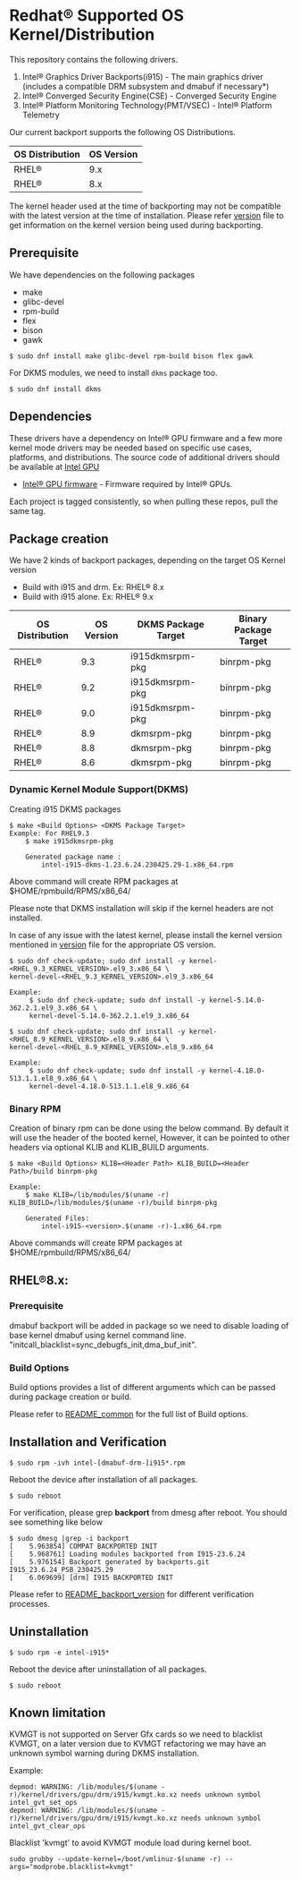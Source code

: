 # Redhat® Supported OS Kernel/Distribution

This repository contains the following drivers.
1. Intel® Graphics Driver Backports(i915) - The main graphics driver (includes a compatible DRM subsystem and dmabuf if necessary*)
2. Intel® Converged Security Engine(CSE) - Converged Security Engine
3. Intel® Platform Monitoring Technology(PMT/VSEC) - Intel® Platform Telemetry

Our current backport supports the following OS Distributions.

| OS Distribution | OS Version |
|---|---|
| RHEL® | 9.x |
| RHEL® | 8.x |

The kernel header used at the time of backporting may not be compatible with the latest version at the time of installation.
Please refer [version](../versions) file to get information on the kernel version being used during backporting.

## Prerequisite
We have dependencies on the following packages
  - make
  - glibc-devel
  - rpm-build
  - flex
  - bison
  - gawk

```
$ sudo dnf install make glibc-devel rpm-build bison flex gawk
```
For DKMS modules, we need to install `dkms` package too.

```
$ sudo dnf install dkms
```

## Dependencies

 These drivers have a dependency on Intel® GPU firmware and a few more kernel mode drivers may be needed based on specific use cases, platforms, and distributions. The source code of additional drivers should be available at [Intel GPU](https://github.com/intel-gpu)

- [Intel® GPU firmware](https://github.com/intel-gpu/intel-gpu-firmware) - Firmware required by Intel® GPUs.

Each project is tagged consistently, so when pulling these repos, pull the same tag.

## Package creation

We have 2 kinds of backport packages, depending on the target OS Kernel version
 - Build with i915 and drm. Ex: RHEL® 8.x
 - Build with i915 alone. Ex: RHEL® 9.x

| OS Distribution | OS Version | DKMS Package Target | Binary Package Target|
|---|---|---|---|
| RHEL® | 9.3 | i915dkmsrpm-pkg | binrpm-pkg |
| RHEL® | 9.2 | i915dkmsrpm-pkg | binrpm-pkg |
| RHEL® | 9.0 | i915dkmsrpm-pkg | binrpm-pkg |
| RHEL® | 8.9 | dkmsrpm-pkg | binrpm-pkg |
| RHEL® | 8.8 | dkmsrpm-pkg | binrpm-pkg |
| RHEL® | 8.6 | dkmsrpm-pkg | binrpm-pkg |

### Dynamic Kernel Module Support(DKMS)
Creating i915 DKMS packages
```
$ make <Build Options> <DKMS Package Target>
Example: For RHEL9.3
	$ make i915dkmsrpm-pkg

	Generated package name :
		intel-i915-dkms-1.23.6.24.230425.29-1.x86_64.rpm
```

Above command will create RPM packages at $HOME/rpmbuild/RPMS/x86_64/

Please note that DKMS installation will skip if the kernel headers are not installed.

In case of any issue with the latest kernel, please install the kernel version mentioned in [version](../versions) file for the appropriate OS version.

```
$ sudo dnf check-update; sudo dnf install -y kernel-<RHEL_9.3_KERNEL_VERSION>.el9_3.x86_64 \
kernel-devel-<RHEL_9.3_KERNEL_VERSION>.el9_3.x86_64

Example:
     $ sudo dnf check-update; sudo dnf install -y kernel-5.14.0-362.2.1.el9_3.x86_64 \
     kernel-devel-5.14.0-362.2.1.el9_3.x86_64
```

```
$ sudo dnf check-update; sudo dnf install -y kernel-<RHEL_8.9_KERNEL_VERSION>.el8_9.x86_64 \
kernel-devel-<RHEL_8.9_KERNEL_VERSION>.el8_9.x86_64

Example:
     $ sudo dnf check-update; sudo dnf install -y kernel-4.18.0-513.1.1.el8_9.x86_64 \
     kernel-devel-4.18.0-513.1.1.el8_9.x86_64
```

### Binary RPM
Creation of binary rpm can be done using the below command. By default it will use the header of the booted kernel, However, it can be pointed to other headers via optional KLIB and KLIB_BUILD arguments.
```
$ make <Build Options> KLIB=<Header Path> KLIB_BUILD=<Header Path>/build binrpm-pkg

Example:
	$ make KLIB=/lib/modules/$(uname -r) KLIB_BUILD=/lib/modules/$(uname -r)/build binrpm-pkg

	Generated Files:
		intel-i915-<version>.$(uname -r)-1.x86_64.rpm
```
Above commands will create RPM packages at $HOME/rpmbuild/RPMS/x86_64/

## RHEL®8.x:

### Prerequisite
dmabuf backport will be added in package so we need to disable loading of base kernel dmabuf using kernel command line.
"initcall_blacklist=sync_debugfs_init,dma_buf_init".

### Build Options

Build options provides a list of different arguments which can be passed during package creation or build.

Please refer to [README_common](README_common.md) for the full list of Build options.


## Installation and Verification

```
$ sudo rpm -ivh intel-[dmabuf-drm-]i915*.rpm
```
Reboot the device after installation of all packages.
```
$ sudo reboot
```

For verification, please grep **backport** from dmesg after reboot. You should see something like below
```
$ sudo dmesg |grep -i backport
[    5.963854] COMPAT BACKPORTED INIT
[    5.968761] Loading modules backported from I915-23.6.24
[    5.976154] Backport generated by backports.git I915_23.6.24_PSB_230425.29
[    6.069699] [drm] I915 BACKPORTED INIT
```
Please refer to [README_backport_version](README_backport_version.md) for different verification processes.

## Uninstallation
```
$ sudo rpm -e intel-i915*
```
Reboot the device after uninstallation of all packages.
```
$ sudo reboot
```
## Known limitation
KVMGT is not supported on Server Gfx cards so we need to blacklist KVMGT, on a later version due to KVMGT refactoring
we may have an unknown symbol warning during DKMS installation.

Example:
```
depmod: WARNING: /lib/modules/$(uname -r)/kernel/drivers/gpu/drm/i915/kvmgt.ko.xz needs unknown symbol intel_gvt_set_ops
depmod: WARNING: /lib/modules/$(uname -r)/kernel/drivers/gpu/drm/i915/kvmgt.ko.xz needs unknown symbol intel_gvt_clear_ops
```
Blacklist 'kvmgt' to avoid KVMGT module load during kernel boot.
```
sudo grubby --update-kernel=/boot/vmlinuz-$(uname -r) --args="modprobe.blacklist=kvmgt"
```
